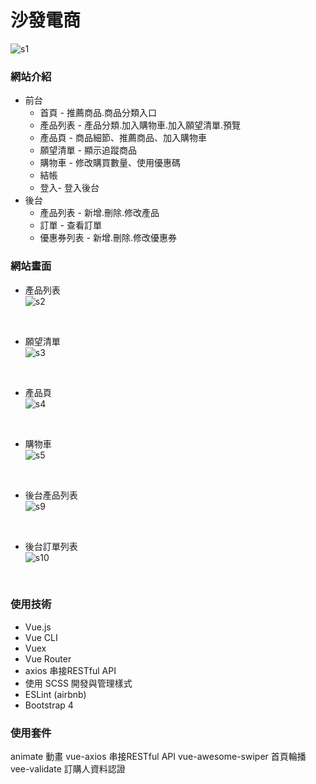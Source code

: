 # 沙發電商
![s1](https://user-images.githubusercontent.com/51053467/106922968-8ca71b00-6748-11eb-95be-d3809e111c0a.png)<br/>
### 網站介紹
* 前台
    * 首頁 - 推薦商品.商品分類入口
    * 產品列表 - 產品分類.加入購物車.加入願望清單.預覽
    * 產品頁 - 商品細節、推薦商品、加入購物車
    * 願望清單 - 顯示追蹤商品
    * 購物車 - 修改購買數量、使用優惠碼
    * 結帳
    * 登入- 登入後台
* 後台
    * 產品列表 - 新增.刪除.修改產品
    * 訂單 - 查看訂單
    * 優惠券列表 - 新增.刪除.修改優惠券

### 網站畫面
- 產品列表<br/>
![s2](https://user-images.githubusercontent.com/51053467/106923155-bfe9aa00-6748-11eb-86b0-fb20ae18bf53.png)
<br/>

- 願望清單<br/>
![s3](https://user-images.githubusercontent.com/51053467/106923229-d263e380-6748-11eb-9de0-215c5f295636.png)
<br/>

- 產品頁<br/>
![s4](https://user-images.githubusercontent.com/51053467/106923308-e4458680-6748-11eb-9612-87bc01a4bfa2.png)
<br/>

- 購物車<br/>
![s5](https://user-images.githubusercontent.com/51053467/106923383-f6272980-6748-11eb-9df7-750f59ed8e15.png)
<br/>

- 後台產品列表<br/>
![s9](https://user-images.githubusercontent.com/51053467/106923444-0a6b2680-6749-11eb-8a42-5a37f90c7744.png)
<br/>

- 後台訂單列表<br/>
![s10](https://user-images.githubusercontent.com/51053467/106923552-266ec800-6749-11eb-9846-f3d571ad787e.png)
<br/>

### 使用技術
* Vue.js
* Vue CLI
* Vuex
* Vue Router
* axios 串接RESTful API
* 使用 SCSS 開發與管理樣式
* ESLint (airbnb)
* Bootstrap 4

### 使用套件
animate 動畫
vue-axios 串接RESTful API
vue-awesome-swiper 首頁輪播
vee-validate 訂購人資料認證
